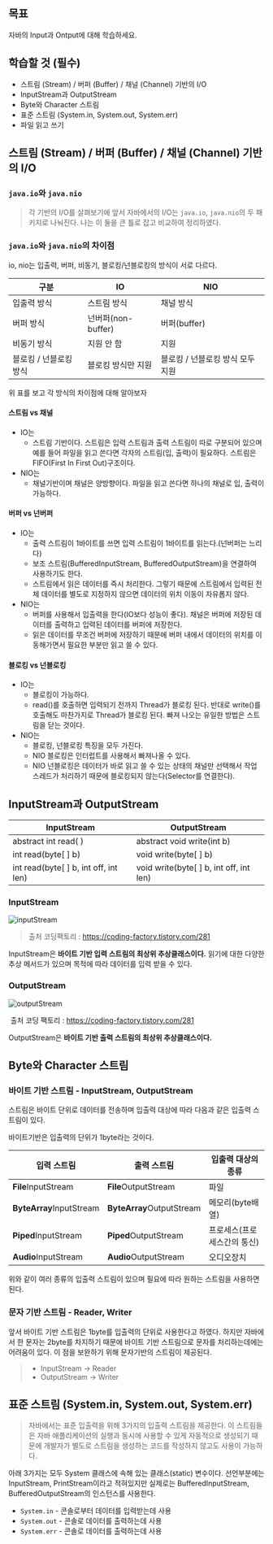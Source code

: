 ## 목표

자바의 Input과 Ontput에 대해 학습하세요.

## 학습할 것 (필수)

- 스트림 (Stream) / 버퍼 (Buffer) / 채널 (Channel) 기반의 I/O
- InputStream과 OutputStream
- Byte와 Character 스트림
- 표준 스트림 (System.in, System.out, System.err)
- 파일 읽고 쓰기



## 스트림 (Stream) / 버퍼 (Buffer) / 채널 (Channel) 기반의 I/O

### `java.io`와 `java.nio`

>  각 기반의 I/O를 살펴보기에 앞서 자바에서의 I/O는 `java.io`, `java.nio`의 두 패키지로 나눠진다. 나는 이 둘을 큰 틀로 잡고 비교하여 정리하였다.

### `java.io`와 `java.nio`의 차이점

io, nio는 입출력, 버퍼, 비동기, 블로킹/넌블로킹의 방식이 서로 다르다.

| 구분                   | IO                 | NIO                              |
| ---------------------- | ------------------ | -------------------------------- |
| 입출력 방식            | 스트림 방식        | 채널 방식                        |
| 버퍼 방식              | 넌버퍼(non-buffer) | 버퍼(buffer)                     |
| 비동기 방식            | 지원 안 함         | 지원                             |
| 블로킹 / 넌블로킹 방식 | 블로킹 방식만 지원 | 블로킹 / 넌블로킹 방식 모두 지원 |

위 표를 보고 각 방식의 차이점에 대해 알아보자

#### 스트림 vs 채널

* IO는
  * 스트림 기반이다. 스트림은 입력 스트림과 출력 스트림이 따로 구분되어 있으며 예를 들어 파일을 읽고 쓴다면 각자의 스트림(입, 출력)이 필요하다. 스트림은 FIFO(First In First Out)구조이다.
* NIO는
  * 채널기반이며 채널은 양방향이다. 파일을 읽고 쓴다면 하나의 채널로 입, 출력이 가능하다.

#### 버퍼 vs 넌버퍼

* IO는 
  * 출력 스트림이 1바이트를 쓰면 입력 스트림이 1바이트를 읽는다.(넌버퍼는 느리다)
  * 보조 스트림(BufferedInputStream, BufferedOutputStream)을 연결하여 사용하기도 한다. 
  * 스트림에서 읽은 데이터를 즉시 처리한다. 그렇기 때문에 스트림에서 입력된 전체 데이터를 별도로 지정하지 않으면 데이터의 위치 이동이 자유롭지 않다.
* NIO는
  * 버퍼를 사용해서 입출력을 한다(IO보다 성능이 좋다). 채널은 버퍼에 저장된 데이터를 출력하고 입력된 데이터를 버퍼에 저장한다.
  * 읽은 데이터를 무조건 버퍼에 저장하기 때문에 버퍼 내에서 데이터의 위치를 이동해가면서 필요한 부분만 읽고 쓸 수 있다.

#### 블로킹 vs 넌블로킹

* IO는
  * 블로킹이 가능하다.
  * read()를 호출하면 입력되기 전까지 Thread가 블로킹 된다. 반대로 write()를 호출해도 마찬가지로 Thread가 블로킹 된다.   빠져 나오는 유일한 방법은 스트림을 닫는 것이다.
* NIO는
  * 블로킹, 넌블로킹 특징을 모두 가진다.
  * NIO 블로킹은 인터럽트를 사용해서 빠져나올 수 있다.
  * NIO 넌블로킹은 데이터가 바로 읽고 쓸 수 있는 상태의 채널만 선택해서 작업 스레드가 처리하기 때문에 블로킹되지 않는다(Selector를 연결한다).



## InputStream과 OutputStream

| InputStream                           | OutputStream                            |
| ------------------------------------- | --------------------------------------- |
| abstract int read( )                  | abstract void write(int b)              |
| int read(byte[ ] b)                   | void write(byte[ ] b)                   |
| int read(byte[ ] b, int off, int len) | void write(byte[ ] b, int off, int len) |

### InputStream

![inputStream](https://t1.daumcdn.net/cfile/tistory/9961443C5C1E016C2B)

> 출처 코딩팩토리  : https://coding-factory.tistory.com/281

InputStream은 **바이트 기반 입력 스트림의 최상위 추상클래스이다.** 읽기에 대한 다양한 추상 메서드가 있으며 목적에 따라 데이터를 입력 받을 수 있다.



### OutputStream

![outputStream](https://t1.daumcdn.net/cfile/tistory/99C0C7335C1E049323)

​	출처 코딩 팩토리 : https://coding-factory.tistory.com/281

OutputStream은 **바이트 기반 출력 스트림의 최상위 추상클래스이다.**



## Byte와 Character 스트림

### 바이트 기반 스트림 - InputStream, OutputStream

스트림은 바이트 단위로 데이터를 전송하며 입출력 대상에 따라 다음과 같은 입출력 스트림이 있다.

바이트기반은 입출력의 단위가 1byte라는 것이다. 

| 입력 스트림              | 출력 스트림               | 입출력 대상의 종류          |
| ------------------------ | ------------------------- | --------------------------- |
| **File**InputStream      | **File**OutputStream      | 파일                        |
| **ByteArray**InputStream | **ByteArray**OutputStream | 메모리(byte배열)            |
| **Piped**InputStream     | **Piped**OutputStream     | 프로세스(프로세스간의 통신) |
| **Audio**InputStream     | **Audio**OutputStream     | 오디오장치                  |

위와 같이 여러 종류의 입출력 스트림이 있으며 필요에 따라 원하는 스트림을 사용하면 된다.



### 문자 기반 스트림 - Reader, Writer

앞서 바이트 기반 스트림은 1byte를 입출력의 단위로 사용한다고 하였다. 하지만 자바에서 한 문자는 2byte를 차지하기 때문에 바이트 기반 스트림으로 문자를 처리하는데에는 어려움이 있다. 이 점을 보완하기 위해 문자기반의 스트림이 제공된다.

> * InputStream -> Reader
> * OutputStream -> Writer



## 표준 스트림 (System.in, System.out, System.err)

> 자바에서는 표준 입출력을 위해 3가지의 입출력 스트림을 제공한다. 이 스트림들은 자바 애플리케이션의 실행과 동시에 사용할 수 있게 자동적으로 생성되기 때문에 개발자가 별도로 스트림을 생성하는 코드를 작성하지 않고도 사용이 가능하다.

아래 3가지는 모두 System 클래스에 속해 있는 클래스(static) 변수이다. 선언부분에는 InputStream, PrintStream이라고 적혀있지만 실제로는                                                          BufferedInputStream, BufferedOutputStream의 인스턴스를 사용한다.

* `System.in` - 콘솔로부터 데이터를 입력받는데 사용
* `System.out` - 콘솔로 데이터를 출력하는데 사용
* `System.err` - 콘솔로 데이터를 출력하는데 사용

